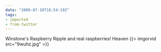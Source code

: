 ```yaml
---
date: "2009-07-10T18:54:19Z"
tags:
- imported
- from-twitter
---
```

Winstone's Raspberry Ripple and real raspberries! Heaven {{< imgorvid src="9wuhz.jpg" >}}
